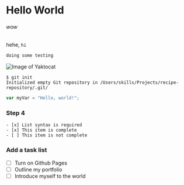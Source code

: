 # Hello World
###### wow
hehe, `hi`

```markdown
doing some testing
```

![Image of Yaktocat](https://octodex.github.com/images/yaktocat.png)

```
$ git init
Initialized empty Git repository in /Users/skills/Projects/recipe-repository/.git/
```

``` javascript
var myVar = "Hello, world!";
```

### Step 4
``` 
- [x] List syntax is required
- [x] This item is complete
- [ ] This item is not complete
``` 

### Add a task list
- [ ] Turn on Github Pages
- [ ] Outline my portfolio
- [ ] Introduce myself to the world
